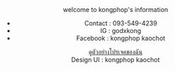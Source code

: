 <div align="center"> welcome to kongphop's information </div>

<div align="center">
  <ul>
    <li>Contact : 093-549-4239</li>
    <li>IG : godxkong</li>
    <li>Facebook : kongphop kaochot</li>
  </ul>
</div>
<center>
  <a href="https://example.com" target="_blank">ดูตัวอย่างโปรเจคของฉัน</a>
</center>
<div align="center"> Design UI : kongphop kaochot</div>
